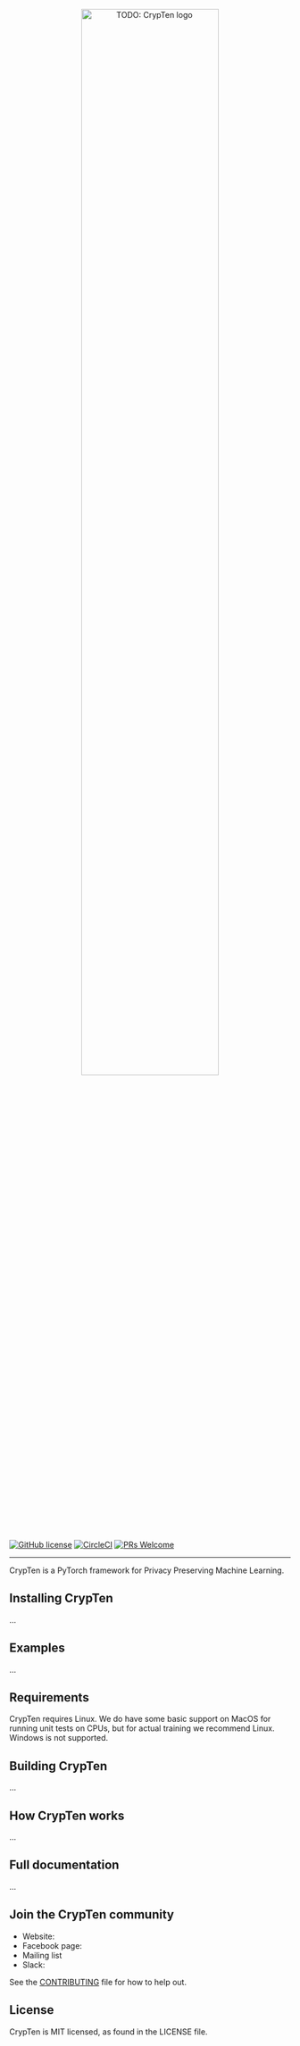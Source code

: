 <p align="center"><img width="70%" src="docs/source/\_static/img/crypten.png" alt="TODO: CrypTen logo" /></p>

[![GitHub license](https://img.shields.io/badge/license-MIT-blue.svg)](https://github.com/facebookresearch/CrypTen/blob/master/LICENSE) [![CircleCI](https://circleci.com/gh/facebookresearch/CrypTen.svg?style=shield)](https://circleci.com/gh/facebookresearch/CrypTen/tree/master) [![PRs Welcome](https://img.shields.io/badge/PRs-welcome-brightgreen.svg)](https://github.com/facebookresearch/CrypTen/blob/master/CONTRIBUTING.md)

--------------------------------------------------------------------------------

CrypTen is a PyTorch framework for Privacy Preserving Machine Learning.

## Installing CrypTen
...

## Examples
...

## Requirements
CrypTen requires Linux. We do have some basic support on MacOS for
running unit tests on CPUs, but for actual training we recommend Linux. Windows
is not supported.

## Building CrypTen
...

## How CrypTen works
...

## Full documentation
...

## Join the CrypTen community
* Website:
* Facebook page:
* Mailing list
* Slack:

See the [CONTRIBUTING](CONTRIBUTING.md) file for how to help out.

## License
CrypTen is MIT licensed, as found in the LICENSE file.
